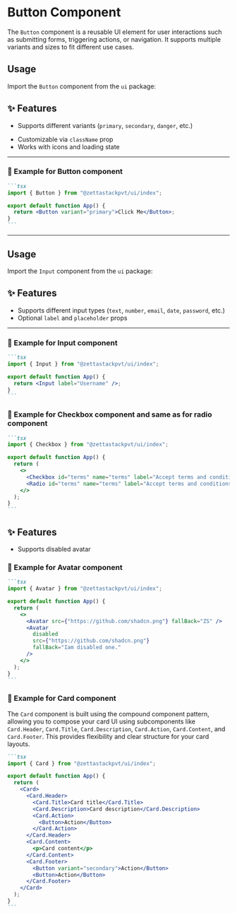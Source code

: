 # Button Component

The `Button` component is a reusable UI element for user interactions such as submitting forms, triggering actions, or navigation. It supports multiple variants and sizes to fit different use cases.

## Usage

Import the `Button` component from the `ui` package:

## ✨ Features

- Supports different variants (`primary`, `secondary`, `danger`, etc.)
<!-- - Supports sizes (`sm`, `md`, `lg`) -->
- Customizable via `className` prop
- Works with icons and loading state

---

### 🔹 Example for Button component

````markdown
```tsx
import { Button } from "@zettastackpvt/ui/index";

export default function App() {
  return <Button variant="primary">Click Me</Button>;
}
```
````

---

## Usage

Import the `Input` component from the `ui` package:

## ✨ Features

- Supports different input types (`text`, `number`, `email`, `date`, `password`, etc.)
- Optional `label` and `placeholder` props

---

### 🔹 Example for Input component

````markdown
```tsx
import { Input } from "@zettastackpvt/ui/index";

export default function App() {
  return <Input label="Username" />;
}
```
````

### 🔹 Example for Checkbox component and same as for radio component

````markdown
```tsx
import { Checkbox } from "@zettastackpvt/ui/index";

export default function App() {
  return (
    <>
      <Checkbox id="terms" name="terms" label="Accept terms and conditions" />
      <Radio id="terms" name="terms" label="Accept terms and conditions" />
    </>
  );
}
```
````

## ✨ Features

- Supports disabled avatar

### 🔹 Example for Avatar component

````markdown
```tsx
import { Avatar } from "@zettastackpvt/ui/index";

export default function App() {
  return (
    <>
      <Avatar src={"https://github.com/shadcn.png"} fallBack="ZS" />
      <Avatar
        disabled
        src={"https://github.com/shadcn.png"}
        fallBack="Iam disabled one."
      />
    </>
  );
}
```
````

### 🔹 Example for Card component

The `Card` component is built using the compound component pattern, allowing you to compose your card UI using subcomponents like `Card.Header`, `Card.Title`, `Card.Description`, `Card.Action`, `Card.Content`, and `Card.Footer`. This provides flexibility and clear structure for your card layouts.

````markdown
```tsx
import { Card } from "@zettastackpvt/ui/index";

export default function App() {
  return (
    <Card>
      <Card.Header>
        <Card.Title>Card title</Card.Title>
        <Card.Description>Card description</Card.Description>
        <Card.Action>
          <Button>Action</Button>
        </Card.Action>
      </Card.Header>
      <Card.Content>
        <p>Card content</p>
      </Card.Content>
      <Card.Footer>
        <Button variant="secondary">Action</Button>
        <Button>Action</Button>
      </Card.Footer>
    </Card>
  );
}
```
````
